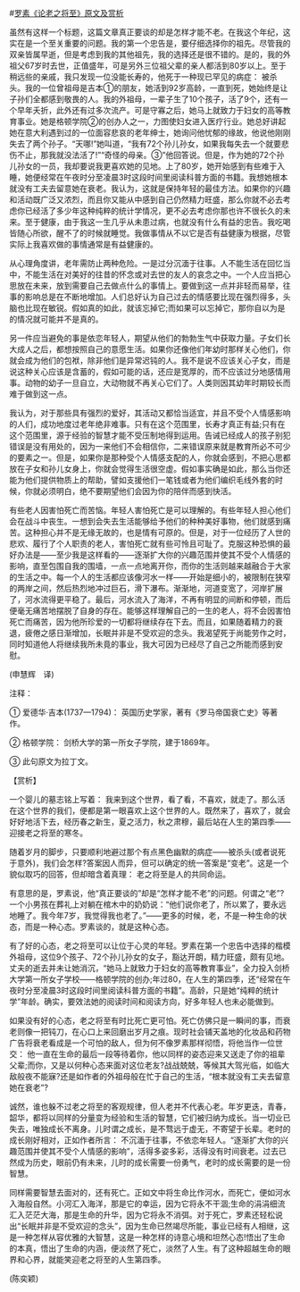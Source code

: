 #[罗素《论老之将至》原文及赏析](https://www.vrrw.net/wx/12270.html)

虽然有这样一个标题，这篇文章真正要谈的却是怎样才能不老。在我这个年纪，这实在是一个至关重要的问题。我的第一个忠告是，要仔细选择你的祖先。尽管我的双亲皆属早逝，但是考虑到我的其他祖先，我的选择还是很不错的。是的，我的外祖父67岁时去世，正值盛年，可是另外三位祖父辈的亲人都活到80岁以上。至于稍远些的亲戚，我只发现一位没能长寿的，他死于一种现已罕见的病症： 被杀头。我的一位曾祖母是吉本①的朋友，她活到92岁高龄，一直到死，她始终是让子孙们全都感到敬畏的人。我的外祖母，一辈子生了10个孩子，活了9个，还有一个早年夭折，此外还有过多次流产。可是守寡之后，她马上就致力于妇女的高等教育事业。她是格顿学院②的创办人之一，力图使妇女进入医疗行业。她总好讲起她在意大利遇到过的一位面容悲哀的老年绅士，她询问他忧郁的缘故，他说他刚刚失去了两个孙子。“天哪!”她叫道，“我有72个孙儿孙女，如果我每失去一个就要悲伤不止，那我就没法活了!”“奇怪的母亲。③”他回答说。但是，作为她的72个孙儿孙女的一员，我却要说我更喜欢她的见地。上了80岁，她开始感到有些难于入睡，她便经常在午夜时分至凌晨3时这段时间里阅读科普方面的书籍。我想她根本就没有工夫去留意她在衰老。我认为，这就是保持年轻的最佳方法。如果你的兴趣和活动既广泛又浓烈，而且你又能从中感到自己仍然精力旺盛，那么你就不必去考虑你已经活了多少年这种纯粹的统计学情况，更不必去考虑你那也许不很长久的未来。至于健康，由于我这一生几乎从未患过病，也就没有什么有益的忠告。我吃喝皆随心所欲，醒不了的时候就睡觉。我做事情从不以它是否有益健康为根据，尽管实际上我喜欢做的事情通常是有益健康的。

从心理角度讲，老年需防止两种危险。一是过分沉湎于往事。人不能生活在回忆当中，不能生活在对美好的往昔的怀念或对去世的友人的哀念之中。一个人应当把心思放在未来，放到需要自己去做点什么的事情上。要做到这一点并非轻而易举，往事的影响总是在不断地增加。人们总好认为自己过去的情感要比现在强烈得多，头脑也比现在敏锐。假如真的如此，就该忘掉它;而如果可以忘掉它，那你自以为是的情况就可能并不是真的。



另一件应当避免的事是依恋年轻人，期望从他们的勃勃生气中获取力量。子女们长大成人之后，都想按照自己的意愿生活。如果你还像他们年幼时那样关心他们，你就会成为他们的包袱，除非他们是异常迟钝的人。我不是说不应该关心子女，而是说这种关心应该是含蓄的，假如可能的话，还应是宽厚的，而不应该过分地感情用事。动物的幼子一旦自立，大动物就不再关心它们了。人类则因其幼年时期较长而难于做到这一点。

我认为，对于那些具有强烈的爱好，其活动又都恰当适宜，并且不受个人情感影响的人们，成功地度过老年绝非难事。只有在这个范围里，长寿才真正有益;只有在这个范围里，源于经验的智慧才能不受压制地得到运用。告诫已经成人的孩子别犯错误是没有用处的，因为一来他们不会相信你，二来错误原来就是教育所必不可少的要素之一。但是，如果你是那种受个人情感支配的人，你就会感到，不把心思都放在子女和孙儿女身上，你就会觉得生活很空虚。假如事实确是如此，那么当你还能为他们提供物质上的帮助，譬如支援他们一笔钱或者为他们编织毛线外套的时候，你就必须明白，绝不要期望他们会因为你的陪伴而感到快活。

有些老人因害怕死亡而苦恼。年轻人害怕死亡是可以理解的。有些年轻人担心他们会在战斗中丧生。一想到会失去生活能够给予他们的种种美好事物，他们就感到痛苦。这种担心并不是无缘无故的，也是情有可原的。但是，对于一位经历了人世的悲欢、履行了个人职责的老人，害怕死亡就有些可怜且可耻了。克服这种恐惧的最好办法是——至少我是这样看的——逐渐扩大你的兴趣范围并使其不受个人情感的影响，直至包围自我的围墙，一点一点地离开你，而你的生活则越来越融合于大家的生活之中。每一个人的生活都应该像河水一样——开始是细小的，被限制在狭窄的两岸之间，然后热烈地冲过巨石，滑下瀑布。渐渐地，河道变宽了，河岸扩展了，河水流得更平稳了。最后，河水流入了海洋，不再有明显的间断和停顿，而后便毫无痛苦地摆脱了自身的存在。能够这样理解自己的一生的老人，将不会因害怕死亡而痛苦，因为他所珍爱的一切都将继续存在下去。而且，如果随着精力的衰退，疲倦之感日渐增加，长眠并非是不受欢迎的念头。我渴望死于尚能劳作之时，同时知道他人将继续我所未竟的事业，我大可因为已经尽了自己之所能而感到安慰。

(申慧辉　译)

注释：

① 爱德华·吉本(1737—1794)： 英国历史学家，著有《罗马帝国衰亡史》等著作。

② 格顿学院： 剑桥大学的第一所女子学院，建于1869年。

③ 此句原文为拉丁文。

【赏析】

一个婴儿的墓志铭上写着： 我来到这个世界，看了看，不喜欢，就走了。那么活在这个世界的我们，便都是第一眼喜欢上这个世界的人。既然来了，喜欢了，就会好好地活下去，经历春之新生，夏之活力，秋之肃穆，最后站在人生的第四季——迎接老之将至的寒冬。

随着岁月的脚步，只要顺利地避过那个有点黑色幽默的病症——被杀头(或者说死于意外)，我们会怎样?答案因人而异，但可以确定的统一答案是“变老”。这是一个貌似取巧的回答，但却暗含着真理： 老之将至是人的共同命运。

有意思的是，罗素说，他“真正要谈的”却是“怎样才能不老”的问题。何谓之“老”?一个小男孩在葬礼上对躺在棺木中的奶奶说：“他们说你老了，所以累了，要永远地睡了。我今年7岁，我觉得我也老了。”——更多的时候，老，不是一种生命的状态，而是一种心态。罗素谈的，就是这种心态。

有了好的心态，老之将至可以让位于心灵的年轻。罗素在第一个忠告中选择的楷模外祖母，这位9个孩子、72个孙儿孙女的女子，豁达开朗，精力旺盛，颇有见地。丈夫的逝去并未让她消沉，“她马上就致力于妇女的高等教育事业”，全力投入剑桥大学第一所女子学校——格顿学院的创办;年过80，在人生的第四季，还“经常在午夜时分至凌晨3时这段时间里阅读科普方面的书籍”。高龄，只是她“纯粹的统计学”年龄。确实，要效法她的阅读时间和阅读方向，好多年轻人也未必能做到。

如果没有好的心态，老之将至有时比死亡更可怕。死亡仿佛只是一瞬间的事，而衰老则像一把钝刀，在心口上来回磨出岁月之痕。现时社会铺天盖地的化妆品和药物广告将衰老看成是一个可怕的敌人，但为何不像罗素那样彻悟，将他当作一位世交： 他一直在生命的最后一段等待着你，他以同样的姿态迎来又送走了你的祖辈父辈;而你，又是以何种心态来面对这位老友?战战兢兢，等候其大驾光临，如临大敌般夜不能寐?还是如作者的外祖母般在忙于自己的生活，“根本就没有工夫去留意她在衰老”?

诚然，谁也躲不过老之将至的客观规律，但人老并不代表心老。年岁更迭，青春，韶华，都将以同样的分量变为经验和生活的智慧，它们被归纳为成长。当一切业已失去，唯独成长不离身。儿时谓之成长，是不骛远于虚无，不寄望于长辈。老时的成长刚好相对，正如作者所言： 不沉湎于往事，不依恋年轻人。“逐渐扩大你的兴趣范围并使其不受个人情感的影响”，活得多姿多彩，活得没有时间衰老。过去已然成为历史，眼前仍有未来，儿时的成长需要一份勇气，老时的成长需要的是一份智慧。

同样需要智慧去面对的，还有死亡。正如文中将生命比作河水，而死亡，便如河水入海般自然。小河汇入海洋，那是它的幸运，因为它将永不干涸;生命的涓涓细流汇入茫茫大海，那是生命的升华，因为它将永不消弭。对于死亡，罗素还轻松说出“长眠并非是不受欢迎的念头”，因为生命已然竭尽所能，事业已经有人相继，这是一种怎样从容优雅的大智慧，这是一种怎样的诗意心境和坦然心态!悟出了生命的本真，悟出了生命的内涵，便淡然了死亡，淡然了人生。有了这种超越生命的眼界和心界，就能笑迎老之将至的人生第四季。

(陈奕颖)

